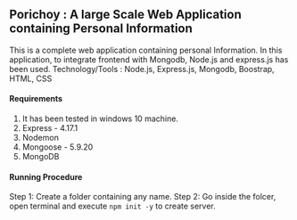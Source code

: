 ## Porichoy : A large Scale Web Application containing Personal Information
This is a complete web application containing personal Information. In this application, to integrate frontend with Mongodb, Node.js and express.js has been used.
Technology/Tools : Node.js, Express.js, Mongodb, Boostrap, HTML, CSS

#### Requirements
1. It has been tested in windows 10 machine. 
2. Express - 4.17.1
3. Nodemon
4. Mongoose - 5.9.20
5. MongoDB

#### Running Procedure
Step 1: Create a folder containing any name.
Step 2: Go inside the folcer, open terminal and execute `npm init -y` to create server.


